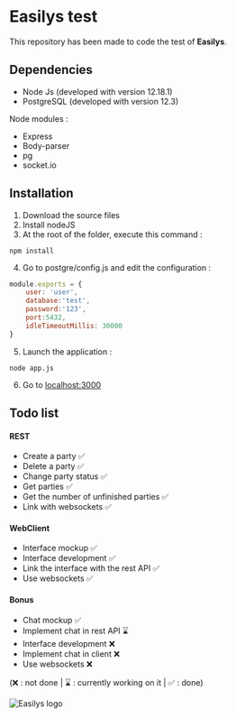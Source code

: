 # Easilys test
This repository has been made to code the test of **Easilys**.



## Dependencies 

- Node Js (developed with version 12.18.1)
- PostgreSQL (developed with version 12.3)

Node modules :

- Express
- Body-parser
- pg
- socket.io



## Installation

1. Download the source files
2. Install nodeJS
3. At the root of the folder, execute this command :
```
npm install
```
4. Go to postgre/config.js and edit the configuration :
```js
module.exports = {
    user: 'user',
    database:'test',
    password:'123',
    port:5432,
    idleTimeoutMillis: 30000
}
```
5. Launch the application :
```
node app.js
```
6. Go to [localhost:3000](http://localhost:3000)



## Todo list

#### REST

- Create a party ✅
- Delete a party ✅
- Change party status ✅
- Get parties ✅
- Get the number of unfinished parties ✅
- Link with websockets ✅

#### WebClient

- Interface mockup ✅
- Interface development ✅
- Link the interface with the rest API ✅
- Use websockets ✅


#### Bonus

- Chat mockup ✅
- Implement chat in rest API ⌛
- Interface development ❌
- Implement chat in client ❌
- Use websockets ❌

(❌ : not done | ⌛ : currently working on it | ✅ : done)

![Easilys logo](https://www.jaimelesstartups.fr/wp-content/uploads/2018/05/easilys.jpg)
